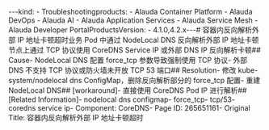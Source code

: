 ---kind:   - Troubleshootingproducts:    - Alauda Container Platform   - Alauda DevOps   - Alauda AI   - Alauda Application Services   - Alauda Service Mesh   - Alauda Developer PortalProductsVersion:   - 4.1.0,4.2.x---<!-- A type of document that involves encountering a fault, diag...it, performing root cause analysis, and providing solutions. --># 容器内反向解析外部 IP 地址卡顿超时业务 Pod 中通过 NodeLocal DNS 反向解析外部 IP 地址卡顿 节点上通过 TCP 协议使用 CoreDNS Service IP 或外部 DNS IP 反向解析卡顿## Cause- NodeLocal DNS 配置 force_tcp 参数导致强制使用 TCP 协议- 外部 DNS 不支持 TCP 协议或防火墙未开放 TCP 53 端口## Resolution- 修改 kube-system/nodelocal dns ConfigMap，删除反向解析部分的 force_tcp 配置- 重建 NodeLocal DNS## [workaround]- 直接使用 CoreDNS Pod IP 进行解析## [Related Information]- nodelocal dns configmap- force_tcp- tcp/53- coredns service ip- Component: CoreDNS- Page ID: 265651161- Original Title: 容器内反向解析外部 IP 地址卡顿超时